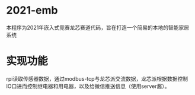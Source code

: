 # 2021-emb

本程序为2021年嵌入式竞赛龙芯赛道代码，旨在打造一个简易的本地的智能家居系统



# 实现功能

rpi读取传感器数据，通过modbus-tcp与龙芯派交流数据，龙芯派根据数据控制IO口进而控制继电器和用电器，以及给微信推送信息（使用server酱）。

